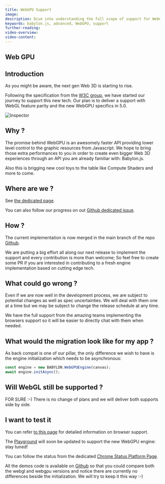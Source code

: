 ```yaml
---
title: WebGPU Support
image: 
description: Dive into understanding the full scope of support for WebGPU in Babylon.js.
keywords: babylon.js, advanced, WebGPU, support
further-reading:
video-overview:
video-content:
---
```


## Web GPU

## Introduction
As you might be aware, the next gen Web 3D is starting to rise.

Following the specification from the [W3C group](https://github.com/gpuweb/gpuweb), we have started our journey to support this new tech. Our plan is to deliver a support with WebGL feature parity and  the new WebGPU specifics in 5.0.

![Inspector](/img/extensions/WebGPU.png)

## Why ?
The promise behind WebGPU is an awesomely faster API providing lower level control to the graphic resources from Javascript. We hope to bring those extra performances to you in order to create even bigger Web 3D experiences through an API you are already familiar with: Babylon.js.

Also this is brigging new cool toys to the table like Compute Shaders and more to come.

## Where are we ?

See [the dedicated page](/advanced_topics/webGPU/webGPUStatus).

You can also follow our progress on out [Github dedicated issue](https://github.com/BabylonJS/Babylon.js/issues/6443).

## How ?
The current implementation is now merged in the main branch of the repo [Github](https://github.com/BabylonJS/Babylon.js).

We are putting a big effort all along our next release to implement the support and every contribution is more than welcome; So feel free to create some PR if you are interested in contributing to a fresh engine implementation based on cutting edge tech.

## What could go wrong ?
Even if we are now well in the development process, we are subject to potential changes as well as spec uncertainties. We will deal with them one at a time but we may be subject to change the release schedule at any time.

We have the full support from the amazing teams implementing the browsers support so it will be easier to directly chat with them when needed.

## What would the migration look like for my app ?
As back compat is one of our pillar, the only difference we wish to have is the engine initialization which needs to be asynchronous:

```javascript
const engine = new BABYLON.WebGPUEngine(canvas);
await engine.initAsync();
```

## Will WebGL still be supported ?
FOR SURE :-) There is no change of plans and we will deliver both supports side by side.

## I want to test it
You can refer [to this page](https://github.com/gpuweb/gpuweb/wiki/Implementation-Status) for detailed information on browser support.

The [Playground](https://playground.babylonjs.com/) will soon be updated to support the new WebGPU engine: stay tuned!

You can follow the status from the dedicated [Chrome Status Platform Page](https://www.chromestatus.com/feature/6213121689518080).

All the demos code is available on [Github](https://github.com/BabylonJS/Website/tree/master/build/Demos/WebGPU) so that you could compare both the webgl and webgpu versions and notice there are currently no differences beside the initialization. We will try to keep it this way :-)